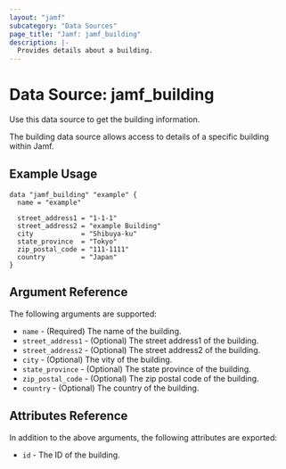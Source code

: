 ```yaml
---
layout: "jamf"
subcategory: "Data Sources"
page_title: "Jamf: jamf_building"
description: |-
  Provides details about a building.
---
```


# Data Source: jamf_building

Use this data source to get the building information.

The building data source allows access to details of a specific
building within Jamf.

## Example Usage

```hcl
data "jamf_building" "example" {
  name = "example"

  street_address1 = "1-1-1"
  street_address2 = "example Building"
  city            = "Shibuya-ku"
  state_province  = "Tokyo"
  zip_postal_code = "111-1111"
  country         = "Japan"
}
```

## Argument Reference

The following arguments are supported:

* `name` - (Required) The name of the building.
* `street_address1` - (Optional) The street address1 of the building.
* `street_address2` - (Optional) The street address2 of the building.
* `city` - (Optional) The vity of the building.
* `state_province` - (Optional) The state province of the building. 
* `zip_postal_code` - (Optional) The zip postal code of the building.
* `country` - (Optional) The country of the building.

## Attributes Reference

In addition to the above arguments, the following attributes are exported:

* `id` - The ID of the building.